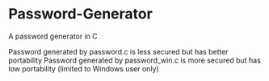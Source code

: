 # Password-Generator
A password generator in C 

Password generated by password.c is less secured but has better portability
Password generated by password_win.c is more secured but has low portability (limited to Windows user only)
